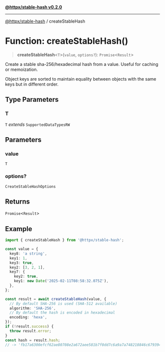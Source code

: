 [**@httpx/stable-hash v0.2.0**](../README.md)

***

[@httpx/stable-hash](../README.md) / createStableHash

# Function: createStableHash()

> **createStableHash**\<`T`\>(`value`, `options?`): `Promise`\<`Result`\>

Create a stable sha-256/hexadecimal hash from a value. Useful for caching
or memoization.

Object keys are sorted to maintain equality between objects with
the same keys but in different order.

## Type Parameters

### T

`T` *extends* `SupportedDataTypesRW`

## Parameters

### value

`T`

### options?

`CreateStableHashOptions`

## Returns

`Promise`\<`Result`\>

## Example

```typescript
import { createStableHash } from '@httpx/stable-hash';

const value = {
  key8: 'a string',
  key1: 1,
  key3: true,
  key2: [3, 2, 1],
  key7: {
    key2: true,
    key1: new Date('2025-02-11T08:58:32.075Z'),
  },
};

const result = await createStableHash(value, {
  // By default SHA-256 is used (SHA-512 available)
  algorithm: 'SHA-256',
  // By default the hash is encoded in hexadecimal
  encoding: 'hexa',
});
if (!result.success) {
  throw result.error;
}
const hash = result.hash;
// -> 'fb17a6300efcf62ae80708e2a672aee581b7f0dd7c6a9a7a748218846c679394'
```
